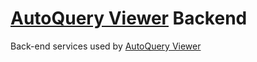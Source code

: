 # [AutoQuery Viewer](https://github.com/ServiceStackApps/AutoQueryViewer) Backend
Back-end services used by [AutoQuery Viewer](https://github.com/ServiceStackApps/AutoQueryViewer)

